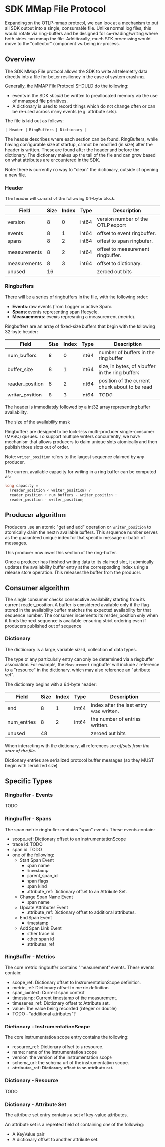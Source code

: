 # SDK MMap File Protocol

Expanding on the OTLP-mmap protocol, we can look at a mechanism to put all SDK
output into a single, consumable file. Unlike normal log files, this would rotate
via ring-buffers and be designed for co-reading/writing where both sides can mmap
the file.  Additionally, much SDK processing would move to the "collector"
component vs. being in-process.

## Overview

The SDK MMap File protocol allows the SDK to write all telemetry data directly into
a file for better resiliency in the case of system crashing.


Generally, the MMAP File Protocol SHOULD do the following:

- events in the SDK *should* be written to preallocated memory via the use of mmapped file
  primitives.
- A dictionary is used to record things which do not change often or can be re-used across
  many events (e.g. attribute sets).

The file is laid out as follows:

```
| Header | RingBuffers | Dictionary |
```

The header describes where each section can be found.  RingBuffers, while having configurable
size at startup, cannot be modified (in size) after the header is written. These are found
after the header and before the dictionary.  The dictionary makes up the tail of the file and
can grow based on what attributes are encountered in the SDK.

Note: there is currently no way to "clean" the dictionary, outside of opening a new file.


### Header

The header will consist of the following 64-byte block.

| Field            | Size | Index | Type | Description                                        |
|------------------|------|-------|------|----------------------------------------------------|
| version          | 8    | 0     | int64 | version number of the OTLP export                 |
| events           | 8    | 1     | int64 | offset to event ringbuffer.                       |
| spans            | 8    | 2     | int64 | offest to span ringbufer.                         |
| measurements     | 8    | 2     | int64 | offset to measurement ringbuffer.                 |
| measurements     | 8    | 3     | int64 | offset to dictionary.                             |
| unused           | 16   |       |       | zeroed out bits                                   |


### Ringbuffers

There will be a series of ringbuffers in the file, with the following
order:

- **Events**: raw events (from Logger or active Span).
- **Spans**: events representing span lifecycle.
- **Measurements**: events represnting a measurement (metric).

Ringbuffers are an array of fixed-size buffers that begin with the following 32-byte header:

| Field             | Size | Index | Type | Description                                        |
|-------------------|------|-------|------|----------------------------------------------------|
| num_buffers       | 8    | 0     | int64 | number of buffers in the ring buffer              |
| buffer_size       | 8    | 1     | int64 | size, in bytes, of a buffer in the ring buffers   |
| reader_position   | 8    | 2     | int64 | position of the current chunk about to be read    |
| writer_position   | 8    | 3     | int64 | TODO                                              |

The header is immediately followed by a int32 array representing buffer availability.

The size of the availability mask

Ringbuffers are designed to be lock-less multi-producer single-consumer (MPSC) queues. To support
multiple writers concurrently, we have mechanism that allows producers to claim unique slots atomically
and then publish those slots out of order.

Note: `writer_position` refers to the largest sequence claimed by *any* producer.

The current available capacity for writing in a ring buffer can be computed as:

```java
long capacity =
  (reader_position < writer_position) ? 
  reader_position + num_buffers - writer_position :
  reader_position - writer_position;
```

## Producer algorithm

Producers use an atomic "get and add" operation on `writer_position` to atomically claim the next n
available buffers. This sequence number serves as the guaranteed unique index for that specific message
or batch of messages.

This producer now owns this section of the ring-buffer.

Once a producer has finished writing data to its claimed slot, it atomically updates the availability
buffer entry at the corresponding index using a release store operation. This releases the buffer
from the producer.

## Consumer algorithm

The single consumer checks consecutive availability starting from its current reader_position. A buffer
is considered available only if the flag stored in the availability buffer matches the expected availability
 for that sequence number. The consumer increments its reader_position only when it finds the next sequence
 is available, ensuring strict ordering even if producers published out of sequence.





### Dictionary

The dictiionary is a large, variable sized, collection of data types.

The type of any particularly entry can only be determined via a ringbuffer association.  For example, the `Measurement` ringbuffer will include a reference to a "resource" in the dictionary, which may also reference an "attribute set".


The dictionary begins with a 64-byte header:

| Field            | Size | Index | Type  | Description                                        |
|------------------|------|-------|-------|----------------------------------------------------|
| end              | 8    | 1     | int64 | index after the last entry was written.                |
| num_entries      | 8    | 2     | int64 | the number of entries written.                     |
| unused           | 48   |       |       | zeroed out bits                                    |

When interacting with the dictionary, all references are *offsets from the start of the file*.

Dictionary entries are serialized protocol buffer messages (so they MUST begin with serialized size)

## Specific Types

### Ringbuffer - Events

TODO

### Ringbuffer - Spans

The span metric ringbuffer contains "span" events.  These events contain:

- scope_ref: Dictionary offset to an InstrumentationScope
- trace id: TODO
- span id: TODO
- one of the following:
  - Start Span Event
    - span name
    - timestamp
    - parent_span_id
    - span flags
    - span kind
    - attribute_ref: Dictionary offset to an Attribute Set.
  - Change Span Name Event
    - span name
  - Update Attributes Event
    - attribute_ref: Dictionary offset to additional attributes.
  - End Span Event
    - timestamp
  - Add Span Link Event
    - other trace id
    - other span id
    - attributes_ref

### RingBuffer - Metrics

The core metric ringbuffer contains "measurement" events. These events contain:

- scope_ref: Dictionary offset to InstrumentationScope definition.
- metric_ref: Dictionary offset to metric definition.
- span_context: Current span context
- timestamp: Current timestamp of the measurement.
- timeseries_ref: Dictionary offset to Attribute set.
- value: The value being recorded (integer or double)
- TODO - "additional attributes"?


### Dictionary - InstrumentationScope

The core instrumentation scope entry contains the following:

- resource_ref: Dictionary offset to a resource.
- name: name of the instrumentation scope
- version: the version of the instrumentation scope
- schema_url: the schema url of the instrumentation scope.
- attributes_ref: Dictionary offset to an attribute set.

### Dictionary - Resource

TODO

### Dictionary - Attribute Set

The attribute set entry contains a set of key-value attributes.

An attribute set is a repeated field of containing one of the following:

- A KeyValue pair
- A dictionary offset to another attribute set.